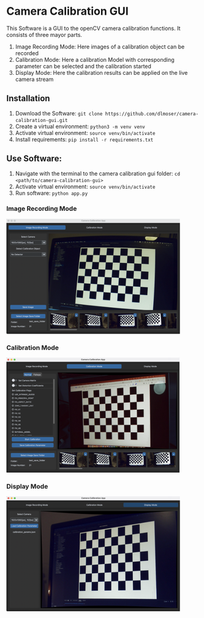 # Camera Calibration GUI

This Software is a GUI to the openCV camera calibration functions. 
It consists of three mayor parts. 
1) Image Recording Mode: 
    Here images of a calibration object can be recorded
2) Calibration Mode:
    Here a calibration Model with corresponding parameter can be selected and the calibration started
3) Display Mode:
    Here the calibration results can be applied on the live camera stream 

## Installation
1) Download the Software: `git clone https://github.com/dlmoser/camera-calibration-gui.git`
2) Create a virtual environment: `python3 -m venv venv`
3) Activate virtual environment: `source venv/bin/activate`
4) Install requirements: `pip install -r requirements.txt`

## Use Software:
1) Navigate with the terminal to the camera calibration gui folder: `cd <path/to/camera-calibration-gui>`
2) Activate virtual environment: `source venv/bin/activate`
3) Run software: `python app.py`

### Image Recording Mode
<img src="readme_resources/image_recording_frame.png" height="300">

### Calibration Mode
<img src="readme_resources/calibration_mode.png" height="300">

### Display Mode
<img src="readme_resources/display_mode.png" height="300">



   
